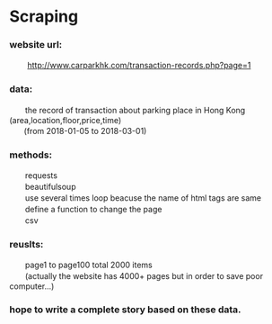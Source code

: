 # Scraping 
 
### website url:
  　　http://www.carparkhk.com/transaction-records.php?page=1

### data:
  　　the record of transaction about parking place in Hong Kong (area,location,floor,price,time)<br>
    　(from 2018-01-05 to 2018-03-01)

### methods:
  　　requests<br>
  　　beautifulsoup<br>
  　　use several times loop beacuse the name of html tags are same<br>
  　　define a function to change the page<br>
  　　csv
  
### reuslts:
  　　page1 to page100 total 2000 items<br>
  　　(actually the website has 4000+ pages but in order to save poor computer...)

### hope to write a complete story based on these data.
